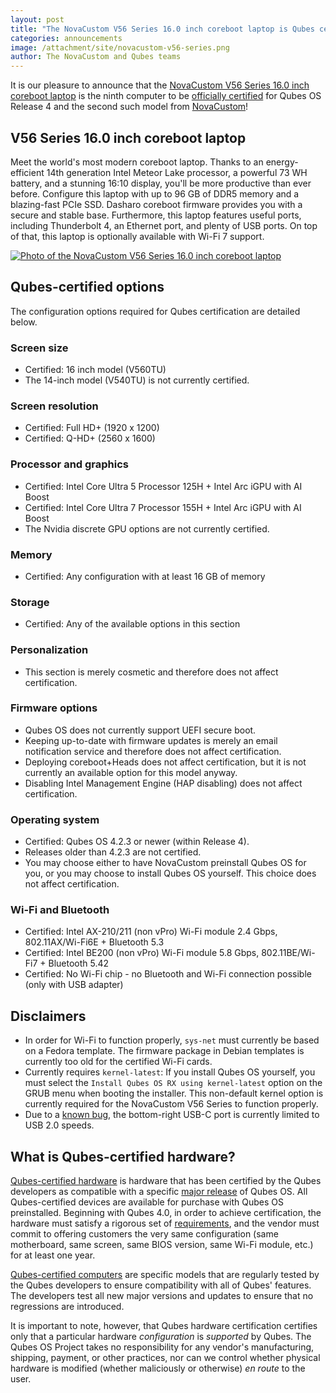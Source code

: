 ```yaml
---
layout: post
title: "The NovaCustom V56 Series 16.0 inch coreboot laptop is Qubes certified!"
categories: announcements
image: /attachment/site/novacustom-v56-series.png
author: The NovaCustom and Qubes teams
---
```


It is our pleasure to announce that the [NovaCustom V56 Series 16.0 inch coreboot laptop](https://novacustom.com/product/v56-series/) is the ninth computer to be [officially certified](/doc/certified-hardware/) for Qubes OS Release 4 and the second such model from [NovaCustom](https://novacustom.com/)!

## V56 Series 16.0 inch coreboot laptop

Meet the world's most modern coreboot laptop. Thanks to an energy-efficient 14th generation Intel Meteor Lake processor, a powerful 73 WH battery, and a stunning 16:10 display, you'll be more productive than ever before. Configure this laptop with up to 96 GB of DDR5 memory and a blazing-fast PCIe SSD. Dasharo coreboot firmware provides you with a secure and stable base. Furthermore, this laptop features useful ports, including Thunderbolt 4, an Ethernet port, and plenty of USB ports. On top of that, this laptop is optionally available with Wi-Fi 7 support.

[![Photo of the NovaCustom V56 Series 16.0 inch coreboot laptop](/attachment/site/novacustom-v56-series.png)](https://novacustom.com/product/v56-series/)

## Qubes-certified options

The configuration options required for Qubes certification are detailed below.

### Screen size

- Certified: 16 inch model (V560TU)
- The 14-inch model (V540TU) is not currently certified.

### Screen resolution

- Certified: Full HD+ (1920 x 1200)
- Certified: Q-HD+ (2560 x 1600)

### Processor and graphics

- Certified: Intel Core Ultra 5 Processor 125H + Intel Arc iGPU with AI Boost
- Certified: Intel Core Ultra 7 Processor 155H + Intel Arc iGPU with AI Boost
- The Nvidia discrete GPU options are not currently certified.

### Memory

- Certified: Any configuration with at least 16 GB of memory

### Storage

- Certified: Any of the available options in this section

### Personalization

- This section is merely cosmetic and therefore does not affect certification.

### Firmware options

- Qubes OS does not currently support UEFI secure boot.
- Keeping up-to-date with firmware updates is merely an email notification service and therefore does not affect certification.
- Deploying coreboot+Heads does not affect certification, but it is not currently an available option for this model anyway.
- Disabling Intel Management Engine (HAP disabling) does not affect certification.

### Operating system

- Certified: Qubes OS 4.2.3 or newer (within Release 4).
- Releases older than 4.2.3 are not certified.
- You may choose either to have NovaCustom preinstall Qubes OS for you, or you may choose to install Qubes OS yourself. This choice does not affect certification.

### Wi-Fi and Bluetooth

- Certified: Intel AX-210/211 (non vPro) Wi-Fi module 2.4 Gbps, 802.11AX/Wi-Fi6E + Bluetooth 5.3
- Certified: Intel BE200 (non vPro) Wi-Fi module 5.8 Gbps, 802.11BE/Wi-Fi7 + Bluetooth 5.42
- Certified: No Wi-Fi chip - no Bluetooth and Wi-Fi connection possible (only with USB adapter)

## Disclaimers

- In order for Wi-Fi to function properly, `sys-net` must currently be based on a Fedora template. The firmware package in Debian templates is currently too old for the certified Wi-Fi cards.
- Currently requires `kernel-latest`: If you install Qubes OS yourself, you must select the `Install Qubes OS RX using kernel-latest` option on the GRUB menu when booting the installer. This non-default kernel option is currently required for the NovaCustom V56 Series to function properly.
- Due to a [known bug](https://github.com/Dasharo/dasharo-issues/issues/976), the bottom-right USB-C port is currently limited to USB 2.0 speeds.

## What is Qubes-certified hardware?

[Qubes-certified hardware](/doc/certified-hardware/) is hardware that has been certified by the Qubes developers as compatible with a specific [major release](/doc/version-scheme/) of Qubes OS. All Qubes-certified devices are available for purchase with Qubes OS preinstalled. Beginning with Qubes 4.0, in order to achieve certification, the hardware must satisfy a rigorous set of [requirements](/doc/certified-hardware/#hardware-certification-requirements), and the vendor must commit to offering customers the very same configuration (same motherboard, same screen, same BIOS version, same Wi-Fi module, etc.) for at least one year.

[Qubes-certified computers](/doc/certified-hardware/#qubes-certified-computers) are specific models that are regularly tested by the Qubes developers to ensure compatibility with all of Qubes' features. The developers test all new major versions and updates to ensure that no regressions are introduced.

It is important to note, however, that Qubes hardware certification certifies only that a particular hardware *configuration* is *supported* by Qubes. The Qubes OS Project takes no responsibility for any vendor's manufacturing, shipping, payment, or other practices, nor can we control whether physical hardware is modified (whether maliciously or otherwise) *en route* to the user.
